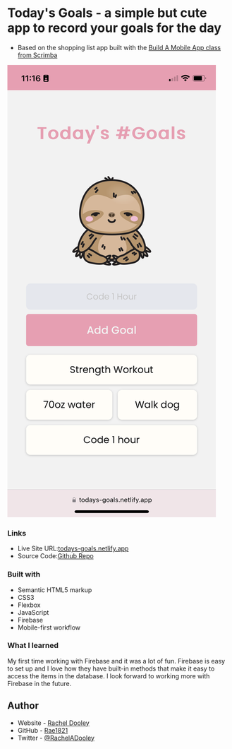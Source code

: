 # Today's Goals - a simple but cute app to record your goals for the day 


- Based on the shopping list app built with the [Build A Mobile App class from Scrimba](https://scrimba.com/learn/firebase/lets-build-a-mobile-app-with-firebase-co8de4dd39fd49db58b3e5ff8)


![](./screenshot.png)


### Links

- Live Site URL:[todays-goals.netlify.app](https://todays-goals.netlify.app)
- Source Code:[Github Repo](https://github.com/Rae1821/todays-goals-app.com)


### Built with

- Semantic HTML5 markup
- CSS3
- Flexbox
- JavaScript
- Firebase
- Mobile-first workflow

### What I learned

My first time working with Firebase and it was a lot of fun. Firebase is easy to set up and I love how they have built-in methods that make it easy to access the items in the database. I look forward to working more with Firebase in the future.


## Author

- Website - [Rachel Dooley](https://www.rachelandersondooley.com)
- GitHub - [Rae1821](https://www.github.com/Rae1821)
- Twitter - [@RachelADooley](https://www.twitter.com/RachelADooley)